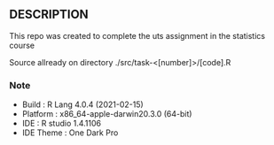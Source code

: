 
## DESCRIPTION

This repo was created to complete the uts assignment in the statistics course

Source allready on directory ./src/task-<[number]>/[code].R

### Note

- Build : R Lang 4.0.4 (2021-02-15)
- Platform : x86_64-apple-darwin20.3.0 (64-bit)
- IDE : R studio 1.4.1106
- IDE Theme : One Dark Pro
